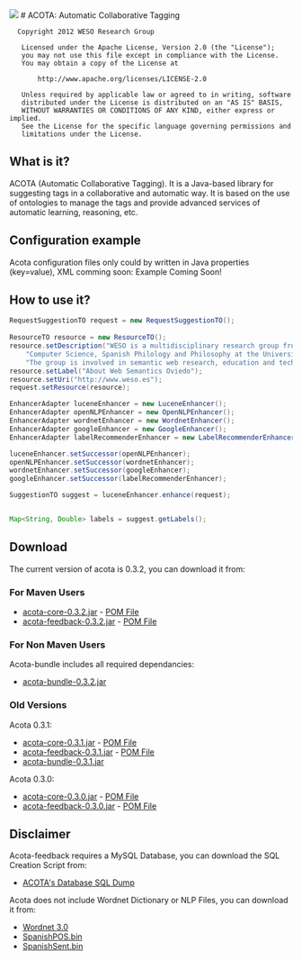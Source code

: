 <img src="http://weso.es/img/logo_acota_850.png">
# ACOTA:  Automatic Collaborative Tagging

```
  Copyright 2012 WESO Research Group

   Licensed under the Apache License, Version 2.0 (the "License");
   you may not use this file except in compliance with the License.
   You may obtain a copy of the License at

       http://www.apache.org/licenses/LICENSE-2.0

   Unless required by applicable law or agreed to in writing, software
   distributed under the License is distributed on an "AS IS" BASIS,
   WITHOUT WARRANTIES OR CONDITIONS OF ANY KIND, either express or implied.
   See the License for the specific language governing permissions and
   limitations under the License.
```

## What is it? ##
ACOTA (Automatic Collaborative Tagging). It is a Java-based library for suggesting 
tags in a collaborative and automatic way. It is based on the use of ontologies to 
manage the tags and provide advanced services of automatic learning, reasoning, etc. 


## Configuration example ##
Acota configuration files only could by written in Java properties (key=value), XML 
comming soon:
Example Coming Soon!

## How to use it? ##

```java
RequestSuggestionTO request = new RequestSuggestionTO();
	
ResourceTO resource = new ResourceTO();
resource.setDescription("WESO is a multidisciplinary research group from the Department of" +
	"Computer Science, Spanish Philology and Philosophy at the University of Oviedo, " +
	"The group is involved in semantic web research, education and technology transfer.");
resource.setLabel("About Web Semantics Oviedo");
resource.setUri("http://www.weso.es");
request.setResource(resource);

EnhancerAdapter luceneEnhancer = new LuceneEnhancer();
EnhancerAdapter openNLPEnhancer = new OpenNLPEnhancer();
EnhancerAdapter wordnetEnhancer = new WordnetEnhancer();
EnhancerAdapter googleEnhancer = new GoogleEnhancer();
EnhancerAdapter labelRecommenderEnhancer = new LabelRecommenderEnhancer();

luceneEnhancer.setSuccessor(openNLPEnhancer);
openNLPEnhancer.setSuccessor(wordnetEnhancer);
wordnetEnhancer.setSuccessor(googleEnhancer);
googleEnhancer.setSuccessor(labelRecommenderEnhancer);

SuggestionTO suggest = luceneEnhancer.enhance(request);


Map<String, Double> labels = suggest.getLabels();
```

## Download ##
The current version of acota is 0.3.2, you can download it from:
### For Maven Users
 * [acota-core-0.3.2.jar](http://156.35.82.101:7000/downloads/acota/0.3.2/core/acota-core-0.3.2.jar "Download acota-feedback-0.3.2.jar") - [POM File](http://156.35.82.101:7000/downloads/acota/0.3.2/core/acota-core-0.3.2.pom "Download acota-feedback-0.3.2.pom")
 * [acota-feedback-0.3.2.jar](http://156.35.82.101:7000/downloads/acota/0.3.2/feedback/acota-feedback-0.3.2.jar "Download acota-feedback-0.3.2.jar") - [POM File](http://156.35.82.101:7000/downloads/acota/0.3.2/feedback/acota-feedback-0.3.2.pom "Download acota-feedback-0.3.2.pom")

### For Non Maven Users
Acota-bundle includes all required dependancies:

 * [acota-bundle-0.3.2.jar](http://156.35.82.101:7000/downloads/acota/0.3.2/bundle/acota-bundle-0.3.2.jar "Download acota-bundle-0.3.2.jar")

### Old Versions
Acota 0.3.1:
 * [acota-core-0.3.1.jar](http://156.35.82.101:7000/downloads/acota/0.3.1/core/acota-core-0.3.1.jar "Download acota-feedback-0.3.1.jar") - [POM File](http://156.35.82.101:7000/downloads/acota/0.3.1/core/acota-core-0.3.1.pom "Download acota-feedback-0.3.1.pom")
 * [acota-feedback-0.3.1.jar](http://156.35.82.101:7000/downloads/acota/0.3.1/feedback/acota-feedback-0.3.1.jar "Download acota-feedback-0.3.1.jar") - [POM File](http://156.35.82.101:7000/downloads/acota/0.3.1/feedback/acota-feedback-0.3.1.pom "Download acota-feedback-0.3.1.pom")
 * [acota-bundle-0.3.1.jar](http://156.35.82.101:7000/downloads/acota/0.3.1/bundle/acota-bundle-0.3.1.jar "Download acota-bundle-0.3.1.jar")

Acota 0.3.0:
 * [acota-core-0.3.0.jar](http://156.35.82.101:7000/downloads/acota/0.3.0/core/acota-core-0.3.0.jar "Download acota-feedback-0.3.0.jar") - [POM File](http://156.35.82.101:7000/downloads/acota/0.3.0/core/acota-core-0.3.0.pom "Download acota-feedback-0.3.0.pom")
 * [acota-feedback-0.3.0.jar](http://156.35.82.101:7000/downloads/acota/0.3.0/feedback/acota-feedback-0.3.0.jar "Download acota-feedback-0.3.0.jar") - [POM File](http://156.35.82.101:7000/downloads/acota/0.3.0/feedback/acota-feedback-0.3.0.pom "Download acota-feedback-0.3.0.pom")

## Disclaimer
Acota-feedback requires a MySQL Database, you can download the SQL Creation Script from:
 * [ACOTA's Database SQL Dump](http://156.35.82.101:7000/downloads/acota/utils/acota.sql "ACOTA's Database SQL Dump")

Acota does not include Wordnet Dictionary or NLP Files, you can download it from:
 * [Wordnet 3.0](http://wordnetcode.princeton.edu/3.0/WNdb-3.0.tar.gz "Download Wordnet 3.0 Dict Files")
 * [SpanishPOS.bin](http://156.35.82.101:7000/downloads/acota/utils/SpanishPOS.bin "Download SpanishPOS.bin")
 * [SpanishSent.bin](http://156.35.82.101:7000/downloads/acota/utils/SpanishSent.bin "Download SpanishSent.bin")
